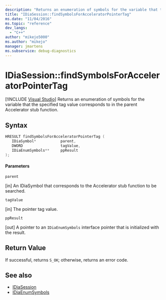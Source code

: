 ```yaml
---
description: "Returns an enumeration of symbols for the variable that the specified tag value corresponds to in the parent Accelerator stub function."
title: "IDiaSession::findSymbolsForAcceleratorPointerTag"
ms.date: "11/04/2016"
ms.topic: "reference"
dev_langs:
  - "C++"
author: "mikejo5000"
ms.author: "mikejo"
manager: jmartens
ms.subservice: debug-diagnostics
---
```

# IDiaSession::findSymbolsForAcceleratorPointerTag

 [!INCLUDE [Visual Studio](~/includes/applies-to-version/vs-windows-only.md)]
Returns an enumeration of symbols for the variable that the specified tag value corresponds to in the parent Accelerator stub function.

## Syntax

```C++
HRESULT findSymbolsForAcceleratorPointerTag ( 
   IDiaSymbol*           parent,
   DWORD                 tagValue,
   IDiaEnumSymbols**     ppResult
);
```

#### Parameters
 `parent`

[in] An IDiaSymbol that corresponds to the Accelerator stub function to be searched.

 `tagValue`

[in] The pointer tag value.

 `ppResult`

[out] A pointer to an `IDiaEnumSymbols` interface pointer that is initialized with the result.

## Return Value
 If successful, returns `S_OK`; otherwise, returns an error code.

## See also
- [IDiaSession](../../debugger/debug-interface-access/idiasession.md)
- [IDiaEnumSymbols](../../debugger/debug-interface-access/idiaenumsymbols.md)
